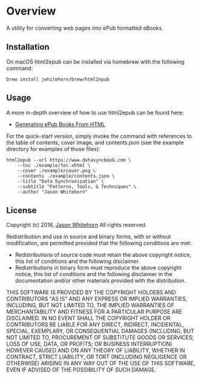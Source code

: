 # Overview #

A utility for converting web pages into ePub formatted eBooks.

## Installation

On macOS html2epub can be installed via homebrew with the following command:

```
brew install jwhitehorn/brew/html2epub
```

## Usage

A more in-depth overview of how to use html2epub can be found here:

- [Generating ePub Books From HTML](https://jason.whitehorn.us/blog/2018/08/05/generating-epub-books-from-html/)

For the quick-start version, simply invoke the command with references to the table of contents, cover image, and contents.json (see the example directory for examples of those files):

```
html2epub --url https://www.datasyncbook.com \
    --toc ./example/toc.xhtml \
    --cover ./example/cover.png \
    --contents ./example/contents.json \
    --title "Data Synchronization" \
    --subtitle "Patterns, Tools, & Techniques" \
    --author "Jason Whitehorn"
```


## License ##

Copyright (c) 2018, [Jason Whitehorn](https://jason.whitehorn.us)
All rights reserved.

Redistribution and use in source and binary forms, with or without modification, are permitted provided that the following conditions are met:

* Redistributions of source code must retain the above copyright notice, this list of conditions and the following disclaimer.
* Redistributions in binary form must reproduce the above copyright notice, this list of conditions and the following disclaimer in the documentation and/or other materials provided with the distribution.

THIS SOFTWARE IS PROVIDED BY THE COPYRIGHT HOLDERS AND CONTRIBUTORS "AS IS" AND ANY EXPRESS OR IMPLIED WARRANTIES, INCLUDING, BUT NOT LIMITED TO, THE IMPLIED WARRANTIES OF MERCHANTABILITY AND FITNESS FOR A PARTICULAR PURPOSE ARE DISCLAIMED. IN NO EVENT SHALL THE COPYRIGHT HOLDER OR CONTRIBUTORS BE LIABLE FOR ANY DIRECT, INDIRECT, INCIDENTAL, SPECIAL, EXEMPLARY, OR CONSEQUENTIAL DAMAGES (INCLUDING, BUT NOT LIMITED TO, PROCUREMENT OF SUBSTITUTE GOODS OR SERVICES; LOSS OF USE, DATA, OR PROFITS; OR BUSINESS INTERRUPTION) HOWEVER CAUSED AND ON ANY THEORY OF LIABILITY, WHETHER IN CONTRACT, STRICT LIABILITY, OR TORT (INCLUDING NEGLIGENCE OR OTHERWISE) ARISING IN ANY WAY OUT OF THE USE OF THIS SOFTWARE, EVEN IF ADVISED OF THE POSSIBILITY OF SUCH DAMAGE.
